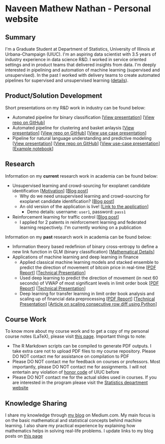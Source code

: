 # Naveen Mathew Nathan - Personal website

## Summary

I'm a Graduate Student at Department of Statistics, University of Illinois at Urbana-Champaign (UIUC). I'm an aspiring data scientist with 3.5 years of industry experience in data science R&D. I worked in service oriented settings and in product teams that delivered insights from data. I'm deeply interested in pipelining and automation of machine learning (supervised and unsupervised). In the past I worked with delivery teams to create automated pipelines for supervised and unsupervised learning ([details](#productsolution-development)).

## Product/Solution Development

Short presentations on my R&D work in industry can be found below:

- Automated pipeline for binary classification [[View presentation](supervised_slides.html)] [[View repo on GitHub](https://github.com/SNaveenMathew/EnsembleModel)]
- Automated pipeline for clustering and basket anlaysis [[View presentation](unsupervised_slides.html)] [[View repo on GitHub](https://github.com/SNaveenMathew/AutomatedClustering)] [[View use case presentation](unsupervised_use_case.html)]
- Pipeline for natural language understanding and predictive modeling [[View presentation](text_classification_presentation.html)] [[View repo on GitHub](https://github.com/SNaveenMathew/TextMining)] [[View use-case presentation](text_classification_use_case.html)][[Example notebook](https://github.com/SNaveenMathew/TextMining/blob/master/main.ipynb)]

## Research

Information on my **current** research work in academia can be found below:

- Unsupervised learning and crowd-sourcing for exoplanet candidate identification [[Motivation](https://snaveenmathew.github.io/Unsupervised-Exoplanet/)] [[Blog post](https://medium.com/@snaveenmathew/unsupervised-learning-in-astronomy-for-exoplanet-candidate-identification-997f3f958dae)]
    - Why do we need unsupervised learning and crowd-sourcing for exoplanet candidate identification? [[Blog post](https://medium.com/@snaveenmathew/search-for-exoplanets-humans-vs-stars-cfb2bf494317)]
    - An old version of the application is live! [[Link to the application](https://snaveenmathew.shinyapps.io/unsupervised_exoplanet/)]
        - Demo details: username: `user1`, password: `pass1`
- Reinforcement learning for traffic control [[Blog post](https://medium.com/@snaveenmathew/lessons-from-my-internship-and-immediate-aftermath-40edacfa0b85)]
    - I applied for 2 patents in reinforcement learning and federated learning respectively. I'm currently working on a publication

Information on my **past** research work in academia can be found below:

- Information theory based redefinion of binary cross-entropy to define a new link function in GLM (binary classification) [[Mathematical Details](t-glm.pdf)]
- Applications of machine learning and deep learning in finance
    - Applied classical machine learning models and stacked ensemble to predict the direction of movement of bitcoin price in real-time [[PDF Report](ML_report.pdf)] [[Technical Presentation](ml_finance.html)]
    - Used deep learning to predict the direction of movement (in next 60 seconds) of VWAP of most significant levels in limit order book [[PDF Report](DL_report.pdf)] [[Technical Presentation](dl_finance.html)]
    - Deep learning for transfer learning in limit order book analysis and scaling up of financial data preprocessing [[PDF Report](research_final.pdf)] [[Technical Presentation](dl_scaling_finance.html)] [[Article on scaling consecutive row diff using Python](https://medium.com/@snaveenmathew/speeding-up-diff-between-consecutive-rows-in-python-on-my-laptop-74ccccec7e96)]

## Course Work

To know more about my course work and to get a copy of my personal course notes (LaTeX), please visit [this page](courses.md). Important things to note:

- The R Markdown scripts can be compiled to generate PDF outputs. I take extra care not to upload PDF files to my course repository. Please DO NOT contact me for assistance on compilation to PDF
- Please DO NOT contact me for feedback on courses or professors. Most importantly, please DO NOT contact me for assignments. I will not entertain any violation of [honor code](https://cs.illinois.edu/academics/honor-code) of UIUC before
- Please DO NOT contact me for the actual slides used in courses. If you are interested in the program please visit the [Statistics department website](https://stat.illinois.edu)

## Knowledge Sharing

I share my knowledge through [my blog](https://medium.com/@snaveenmathew/) on Medium.com. My main focus is on the basic mathematical and statistical concepts behind machine learning. I also share my practical experience by explaining how mathematics helps in solving real-life problems. I update links to my blog posts on [this page](blog.md)